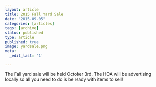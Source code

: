 ```yaml
---
layout: article
title: 2015 Fall Yard Sale
date: "2015-09-05"
categories: [articles]
tags: [archive]
status: published
type: article
published: true
image: yardsale.png
meta:
  _edit_last: '1'

---
```


The Fall yard sale will be held October 3rd. The HOA will be advertising locally so all you need to do is be ready with items to sell!
